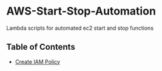 # AWS-Start-Stop-Automation
 Lambda scripts for automated ec2 start and stop functions
 
## Table of Contents

- [Create IAM Policy](how_to/create_iam_policy.md)
